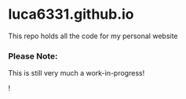 # luca6331.github.io
This repo holds all the code for my personal website

### Please Note:
This is still very much a work-in-progress!







!
